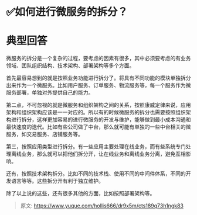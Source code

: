 # ✅如何进行微服务的拆分？


# 典型回答

微服务的拆分是一个复杂的过程，要考虑的因素有很多，其中必须要考虑的有业务领域、团队组织结构、技术架构、部署架构等多个方面。

首先最容易想到的就是按照业务功能进行拆分了。将具有不同功能的模块单独拆分出来作为一个微服务。比如用户服务、订单服务、物流服务等，每一个服务作为微服务部署，单独对外提供自己的能力。

第二点，不可忽视的就是微服务和组织架构之间的关系，按照康威定律来说，应用架构和组织架构应该是一一对应的。所以有的时候微服务的拆分也需要按照组织架构进行拆分，这样更加容易的进行微服务的开发与维护，能够做到最小成本沟通和最快速度的迭代。比如有些公司做了中台，那么就可能有单独的一些中台相关的微服务，如交易服务、店铺服务等。

第三，按照应用类型进行拆分。有一些应用主要处理在线业务，而有些系统专门处理离线业务，那么就可以把他们拆分开，让在线业务和离线业务分离，避免互相影响。

还有，按照技术架构拆分。比如不同的技术栈、使用不同的中间件体系，不同的开发语言等等。这些拆分开有利于独立维护。

除了以上说的这些，还有很多其他的方面，比如按照部署架构等。


> 原文: <https://www.yuque.com/hollis666/dr9x5m/cts189q73h1ngk83>